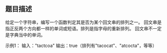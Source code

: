 ## 题目描述

给定一个字符串，编写一个函数判定其是否为某个回文串的排列之一。
回文串是指正反两个方向都一样的单词或短语。排列是指字母的重新排列。
回文串不一定是字典当中的单词。

示例1：
输入："tactcoa"
输出：true（排列有"tacocat"、"atcocta"，等等）

